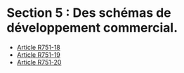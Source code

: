 # Section 5 : Des schémas de développement commercial.

- [Article R751-18](article-r751-18.md)
- [Article R751-19](article-r751-19.md)
- [Article R751-20](article-r751-20.md)
